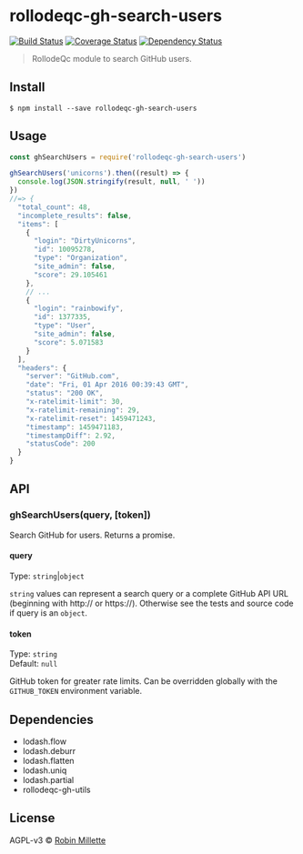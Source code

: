 # rollodeqc-gh-search-users
[![Build Status](https://travis-ci.org/millette/rollodeqc-gh-search-users.svg?branch=master)](https://travis-ci.org/millette/rollodeqc-gh-search-users)
[![Coverage Status](https://coveralls.io/repos/github/millette/rollodeqc-gh-search-users/badge.svg?branch=master)](https://coveralls.io/github/millette/rollodeqc-gh-search-users?branch=master)
[![Dependency Status](https://gemnasium.com/badges/github.com/millette/rollodeqc-gh-search-users.svg)](https://gemnasium.com/github.com/millette/rollodeqc-gh-search-users)

> RollodeQc module to search GitHub users.

## Install
```
$ npm install --save rollodeqc-gh-search-users
```

## Usage
```js
const ghSearchUsers = require('rollodeqc-gh-search-users')

ghSearchUsers('unicorns').then((result) => {
  console.log(JSON.stringify(result, null, ' '))
})
//=> {
  "total_count": 48,
  "incomplete_results": false,
  "items": [
    {
      "login": "DirtyUnicorns",
      "id": 10095278,
      "type": "Organization",
      "site_admin": false,
      "score": 29.105461
    },
    // ...
    {
      "login": "rainbowify",
      "id": 1377335,
      "type": "User",
      "site_admin": false,
      "score": 5.071583
    }
  ],
  "headers": {
    "server": "GitHub.com",
    "date": "Fri, 01 Apr 2016 00:39:43 GMT",
    "status": "200 OK",
    "x-ratelimit-limit": 30,
    "x-ratelimit-remaining": 29,
    "x-ratelimit-reset": 1459471243,
    "timestamp": 1459471183,
    "timestampDiff": 2.92,
    "statusCode": 200
  }
}
```

## API

### ghSearchUsers(query, [token])
Search GitHub for users. Returns a promise.

#### query
Type: `string`|`object`

`string` values can represent a search query or a complete GitHub API URL
(beginning with http:// or https://).
Otherwise see the tests and source code if query is an `object`.

#### token
Type: `string`<br>
Default: `null`

GitHub token for greater rate limits.
Can be overridden globally with the `GITHUB_TOKEN` environment variable.

## Dependencies
* lodash.flow
* lodash.deburr
* lodash.flatten
* lodash.uniq
* lodash.partial
* rollodeqc-gh-utils

## License
AGPL-v3 © [Robin Millette](http://robin.millette.info)
